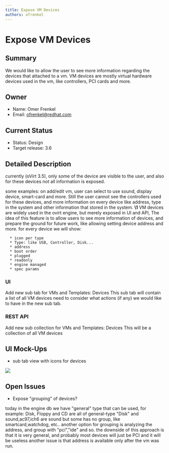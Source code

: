 ```yaml
---
title: Expose VM Devices
authors: ofrenkel
---
```


# Expose VM Devices

## Summary

We would like to allow the user to see more information regarding the devices that attached to a vm.
VM devices are mostly virtual hardware devices used in the vm,
like controllers, PCI cards and more.

## Owner

*   Name: Omer Frenkel
*   Email: ofrenkel@redhat.com

## Current Status

*   Status: Design
*   Target release: 3.6

## Detailed Description

currently (oVirt 3.5), only some of the device are visible to the user,
and also for these devices not all information is exposed.

some examples:
on add/edit vm, user can select to use sound, display device, smart-card and more.
Still the user cannot see the controllers used for these devices,
and more information on every device like address, type in the system and other information that stored in the system.
**\1**
VM devices are widely used in the ovirt engine, but merely exposed in UI and API,
The idea of this feature is to allow users to see more information of devices,
and prepare the ground for future work, like allowing setting device address and more.
for every device we will show:

      * icon per type
      * Type: like USB, Controller, Disk...
      * address
      * boot order
      * plugged
      * readonly
      * engine managed
      * spec params

### UI

Add new sub tab for VMs and Templates: Devices
This sub tab will contain a list of all VM devices
need to consider what actions (if any) we would like to have in the new sub tab.

### REST API

Add new sub collection for VMs and Templates: Devices
This will be a collection of all VM devices

## UI Mock-Ups

*   sub tab view with icons for devices

![](/images/wiki/Vm_devices_tab.png)

## Open Issues

*   Expose "grouping" of devices?

today in the engine db we have "general" type that can be used,
for example: Disk, Floppy and CD are all of general-type "Disk"
and sound,ac97,ich6 are sound
but some has no group, like smartcard,watchdog, etc..
another option for grouping is analyzing the address,
and group with "pci","ide" and so.
the downside of this approach is that it is very general,
and probably most devices will just be PCI and it will be useless
another issue is that address is available only after the vm was run.


